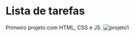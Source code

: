 # Lista de tarefas
 Primeiro projeto com HTML, CSS e JS.
![projeto1](https://user-images.githubusercontent.com/109535627/200148920-174cfcfd-8841-4889-89f4-1e794c9ff648.png)
